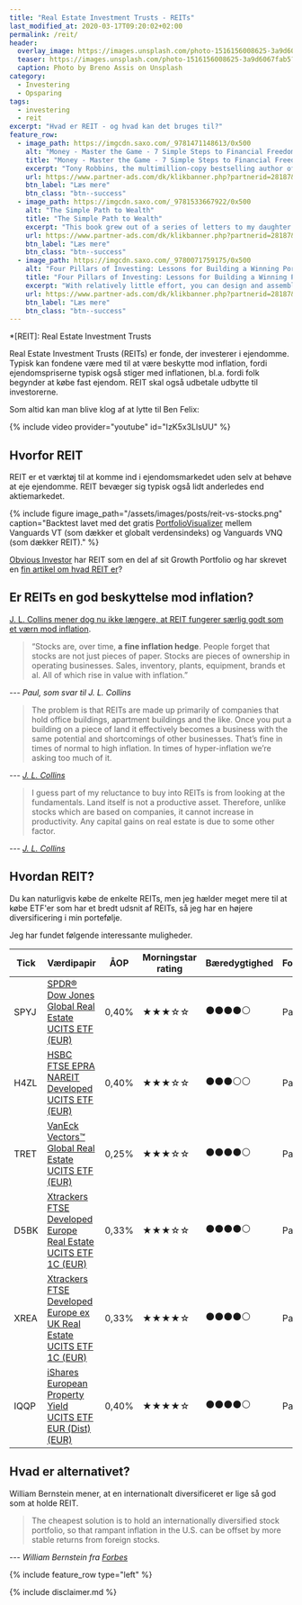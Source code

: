 ```yaml
---
title: "Real Estate Investment Trusts - REITs"
last_modified_at: 2020-03-17T09:20:02+02:00
permalink: /reit/
header:
  overlay_image: https://images.unsplash.com/photo-1516156008625-3a9d6067fab5?ixlib=rb-1.2.1&ixid=eyJhcHBfaWQiOjEyMDd9&auto=format&fit=crop&w=1500&q=80
  teaser: https://images.unsplash.com/photo-1516156008625-3a9d6067fab5?ixlib=rb-1.2.1&ixid=eyJhcHBfaWQiOjEyMDd9&auto=format&fit=crop&w=400&q=80
  caption: Photo by Breno Assis on Unsplash
category:
  - Investering
  - Opsparing
tags:
  - investering
  - reit
excerpt: "Hvad er REIT - og hvad kan det bruges til?"
feature_row:
  - image_path: https://imgcdn.saxo.com/_9781471148613/0x500
    alt: "Money - Master the Game - 7 Simple Steps to Financial Freedom"
    title: "Money - Master the Game - 7 Simple Steps to Financial Freedom"
    excerpt: "Tony Robbins, the multimillion-copy bestselling author of Awaken the Giant Within and Unlimited Power has created a 7-step blueprint for securing financial freedom. Based on extensive research and one-on-one interviews with more than 50 of the most legendary financial experts in the world - from Carl Icahn, to Warren Buffett, to Jack Bogle and Steve Forbes."
    url: https://www.partner-ads.com/dk/klikbanner.php?partnerid=28187&bannerid=43264&htmlurl=https://www.saxo.com/dk/money-master-the-game_tony-robbins_paperback_9781471148613
    btn_label: "Læs mere"
    btn_class: "btn--success"
  - image_path: https://imgcdn.saxo.com/_9781533667922/0x500
    alt: "The Simple Path to Wealth"
    title: "The Simple Path to Wealth"
    excerpt: "This book grew out of a series of letters to my daughter concerning various things-mostly about money and investing-she was not yet quite ready to hear. Since money is the single most powerful tool we have for navigating this complex world we've created, understanding it is critical."
    url: https://www.partner-ads.com/dk/klikbanner.php?partnerid=28187&bannerid=43264&htmlurl=https://www.saxo.com/dk/the-simple-path-to-wealth_j-l-collins_paperback_9781533667922
    btn_label: "Læs mere"
    btn_class: "btn--success"
  - image_path: https://imgcdn.saxo.com/_9780071759175/0x500
    alt: "Four Pillars of Investing: Lessons for Building a Winning Portfolio"
    title: "Four Pillars of Investing: Lessons for Building a Winning Portfolio"
    excerpt: "With relatively little effort, you can design and assemble an investment portfolio that, because of its wide diversification and minimal expenses, will prove superior to the most professionally managed accounts. Great intelligence and good luck are not required. William Bernstein s commonsense approach to portfolio construction has served investors well during the past turbulent decade and it s what made The Four Pillars of Investing an instant classic when it was first published nearly a decade ago."
    url: https://www.partner-ads.com/dk/klikbanner.php?partnerid=28187&bannerid=43264&htmlurl=https://www.saxo.com/dk/four-pillars-of-investing-lessons-for-building-a-winning-portfolio_william-j-bernstein_epub_9780071759175
    btn_label: "Læs mere"
    btn_class: "btn--success"
---
```


*[REIT]: Real Estate Investment Trusts

Real Estate Investment Trusts (REITs) er fonde, der investerer i ejendomme. Typisk kan fondene være med til at være beskytte mod inflation, fordi ejendomspriserne typisk også stiger med inflationen, bl.a. fordi folk begynder at købe fast ejendom. REIT skal også udbetale udbytte til investorerne.

Som altid kan man blive klog af at lytte til Ben Felix:

{% include video provider="youtube" id="IzK5x3LlsUU" %} 

## Hvorfor REIT

REIT er et værktøj til at komme ind i ejendomsmarkedet uden selv at behøve at eje ejendomme. 
REIT bevæger sig typisk også lidt anderledes end aktiemarkedet.

{% include figure image_path="/assets/images/posts/reit-vs-stocks.png" caption="Backtest lavet med det gratis [PortfolioVisualizer](https://www.portfoliovisualizer.com/) mellem Vanguards VT (som dækker et globalt verdensindeks) og Vanguards VNQ (som dækker REIT)." %}

[Obvious Investor](https://obviousinvestor.com/my-investments/growth-portfolio/reits/) har REIT som en del af sit Growth Portfolio og har skrevet en [fin artikel om hvad REIT er](https://obviousinvestor.com/my-investments/growth-portfolio/reits/)?

## Er REITs en god beskyttelse mod inflation?

[J. L. Collins mener dog nu ikke længere, at REIT fungerer særlig godt som et værn mod inflation](https://jlcollinsnh.com/2014/05/27/stocks-part-xxii-stepping-away-from-reits/). 

> “Stocks are, over time, **a fine inflation hedge**. People forget that stocks are not just pieces of paper.  Stocks are pieces of ownership in operating businesses. Sales, inventory, plants, equipment, brands et al.  All of which rise in value with inflation.”

--- <cite>Paul, som svar til J. L. Collins</cite>

> The problem is that REITs are made up primarily of companies that hold office buildings, apartment buildings and the like. Once you put a building on a piece of land it effectively becomes a business with the same potential and shortcomings of other businesses. That’s fine in times of normal to high inflation. In times of hyper-inflation we’re asking too much of it.

--- <cite>[J. L. Collins](https://jlcollinsnh.com/2014/05/27/stocks-part-xxii-stepping-away-from-reits/)</cite>
 
> I guess part of my reluctance to buy into REITs is from looking at the fundamentals. Land itself is not a productive asset. Therefore, unlike stocks which are based on companies, it cannot increase in productivity. Any capital gains on real estate is due to some other factor.

--- <cite>[J. L. Collins](https://jlcollinsnh.com/2014/05/27/stocks-part-xxii-stepping-away-from-reits/)</cite>

## Hvordan REIT?

Du kan naturligvis købe de enkelte REITs, men jeg hælder meget mere til at købe ETF'er som har et bredt udsnit af REITs, så jeg har en højere diversificering i min portefølje.

Jeg har fundet følgende interessante muligheder.

| Tick | Værdipapir                                                                                                                                     | ÅOP   | Morningstar rating                       | Bæredygtighed                            | Forvaltning |
|------|------------------------------------------------------------------------------------------------------------------------------------------------|-------|------------------------------------------|------------------------------------------|-------------|
| SPYJ | [SPDR® Dow Jones Global Real Estate UCITS ETF (EUR)](https://www.morningstar.dk/dk/etf/snapshot/snapshot.aspx?id=0P0000X9H8)                   | 0,40% | &#x2605;&#x2605;&#x2605;&#x2606;&#x2606; | &#x26AB;&#x26AB;&#x26AB;&#x26AB;&#x26AA; | Passiv      |
| H4ZL | [HSBC FTSE EPRA NAREIT Developed UCITS ETF (EUR)](https://www.morningstar.dk/dk/etf/snapshot/snapshot.aspx?id=0P00010310)                      | 0,40% | &#x2605;&#x2605;&#x2605;&#x2606;&#x2606; | &#x26AB;&#x26AB;&#x26AB;&#x26AA;&#x26AA; | Passiv      |
| TRET | [VanEck Vectors™ Global Real Estate UCITS ETF (EUR)](https://www.morningstar.dk/dk/etf/snapshot/snapshot.aspx?id=0P0001FAGW)                   | 0,25% | &#x2605;&#x2605;&#x2605;&#x2606;&#x2606; | &#x26AB;&#x26AB;&#x26AB;&#x26AB;&#x26AA; | Passiv      |
| D5BK | [Xtrackers FTSE Developed Europe Real Estate UCITS ETF 1C (EUR)](https://www.morningstar.dk/dk/etf/snapshot/snapshot.aspx?id=0P0000OO7X)       | 0,33% | &#x2605;&#x2605;&#x2605;&#x2606;&#x2606; | &#x26AB;&#x26AB;&#x26AB;&#x26AB;&#x26AA; | Passiv      |
| XREA | [Xtrackers FTSE Developed Europe ex UK Real Estate UCITS ETF 1C (EUR)](https://www.morningstar.dk/dk/etf/snapshot/snapshot.aspx?id=0P00014B9L) | 0,33% | &#x2605;&#x2605;&#x2605;&#x2605;&#x2606; | &#x26AB;&#x26AB;&#x26AB;&#x26AB;&#x26AA; | Passiv      |
| IQQP | [iShares European Property Yield UCITS ETF EUR (Dist) (EUR)](http://www.morningstar.dk/dk/etf/snapshot/snapshot.aspx?id=0P0000MEI4)            | 0,40% | &#x2605;&#x2605;&#x2605;&#x2605;&#x2606; | &#x26AB;&#x26AB;&#x26AB;&#x26AB;&#x26AA; | Passiv      |

## Hvad er alternativet?

William Bernstein mener, at en internationalt diversificeret er lige så god som at holde REIT.

> The cheapest solution is to hold an internationally diversified stock portfolio, so that rampant inflation in the U.S. can be offset by more stable returns from foreign stocks.

--- <cite>William Bernstein fra [Forbes](https://www.forbes.com/sites/phildemuth/2013/09/03/essential-reading-deep-risk-by-william-bernstein-plus-q-a-with-author/)</cite>
 
{% include feature_row type="left" %}

{% include disclaimer.md %}
